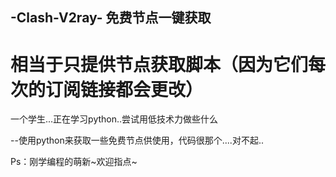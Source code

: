 ## -Clash-V2ray- 免费节点一键获取
# 相当于只提供节点获取脚本（因为它们每次的订阅链接都会更改）

一个学生...正在学习python..尝试用低技术力做些什么

--使用python来获取一些免费节点供使用，代码很那个....对不起..

Ps：刚学编程的萌新~欢迎指点~
